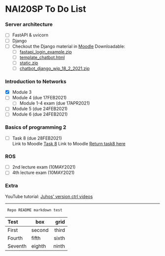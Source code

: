 # NAI20SP To Do List

### Server architecture 
- [ ] FastAPI & uvicorn 
- [ ] Django
- [ ] Checkout the Django material in [Moodle](https://samkmoodle.samk.fi/course/view.php?id=354 "18.2.2021 - FastAPI & Django") 
	Downloadable:
	- [ ] [fastapi\_login\_example.zip](https://samkmoodle.samk.fi/mod/resource/view.php?id=13608)
	- [ ] [template\_chatbot.html](https://samkmoodle.samk.fi/mod/resource/view.php?id=13617)
	- [ ] [static.zip](https://samkmoodle.samk.fi/mod/resource/view.php?id=13632)
	- [ ] [chatbot\_django\_wip\_18\_2\_2021.zip](https://samkmoodle.samk.fi/mod/resource/view.php?id=13687)

### Introduction to Networks
- [x] Module 3
- [ ] Module 4 (due 17FEB2021)
  - [ ] Module 1-4 exam (due 17APR2021)
- [ ] Module 5 (due 24FEB2021)
- [ ] Module 6 (due 24FEB2021)

### Basics of programming 2
- [ ] Task 8 (due 28FEB2021) <br/>
Link to Moodle [Task 8](https://samkmoodle.samk.fi/mod/resource/view.php?id=13591)
Link to Moodle [Return task8 here](https://samkmoodle.samk.fi/mod/assign/view.php?id=13590)

### ROS
- [ ] 2nd lecture exam (10MAY2021)
- [ ] 4th lecture exam (10MAY2021)

### Extra
YouTube tutorial:
[Juhos' version ctrl videos](https://www.youtube.com/watch?v=A2lt5TORO1c&list=PLT_HKwjjqjcUtdDqbleCDkev0KyUYF5uj "Watch on https://www.youtube.com/")

---
<code> Repo README markdown test </code>

Test | box | grid
:--|--|--:
First | second | third
Fourth | fifth | sixth
Seventh | eighth | ninth 
